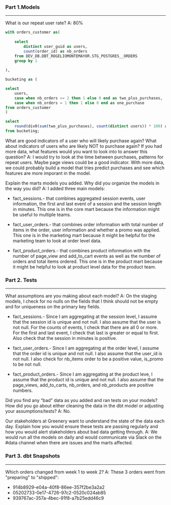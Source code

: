 ### Part 1.Models
---
What is our repeat user rate?
A: 80%

```sql
with orders_customer as(
    
    select 
        distinct user_guid as users, 
        count(order_id) as nb_orders 
    from DEV_DB.DBT_ROGELIOMONTEMAYOR.STG_POSTGRES__ORDERS
    group by 1
    
),

bucketing as (

select 
    users,
    case when nb_orders >= 2 then 1 else 0 end as two_plus_purchases,
    case when nb_orders = 1 then 1 else 0 end as one_purchase
from orders_customer
)

select 
    round(div0(sum(two_plus_purchases), count(distinct users)) * 100) as repeat_rate
from bucketing;
```

What are good indicators of a user who will likely purchase again? What about indicators of users who are likely NOT to purchase again? If you had more data, what features would you want to look into to answer this question?
A: I would try to look at the time between purchases, patterns for repeat users. Maybe page views could be a good indicator. With more data, we could probably build a model that tries predict purchases and see which features are more imporant in the model. 

Explain the marts models you added. Why did you organize the models in the way you did?
A: I added three main models:

* fact_sessions.- that combines aggregated session events, user information, the first and last event of a session and the session length in minutes. This one is in the core mart because the information might be useful to multiple teams.

* fact_user_orders.- that combines order information with total number of items in the order, user information and whether a promo was applied. This one is in the marketing mart because it might be helpful for the marketing team to look at order level data.

* fact_product_orders.- that combines product information with the number of page_view and add_to_cart events as well as the number of orders and total items ordered. This one is in the product mart because it might be helpful to look at product level data for the product team.

### Part 2. Tests
---
What assumptions are you making about each model?
A: On the staging models, I check for no nulls on the fields that I think should not be empty and for uniqueness on the primary key fields.

* fact_sessions.- Since I am aggregating at the session level, I assume that the session id is unique and not null. I also assume that the user is not null. For the counts of events, I check that there are all 0 or more. For the first and last event, I check that last is greater or equal to first. Also check that the session in minutes is positive.

* fact_user_orders.- Since I am aggregating at the order level, I assume that the order id is unique and not null. I also assume that the user_id is not null. I also check for nb_items order to be a positive value, is_promo to be not null.

* fact_product_orders.- Since I am aggregating at the product leve, I assume that the product id is unique and not null. I also assume that the page_views, add_to_carts, nb_orders, and nb_products are positive numbers.

Did you find any “bad” data as you added and ran tests on your models? How did you go about either cleaning the data in the dbt model or adjusting your assumptions/tests?
A: No.

Our stakeholders at Greenery want to understand the state of the data each day. Explain how you would ensure these tests are passing regularly and how you would alert stakeholders about bad data getting through.
A: We would run all the models on daily and would communicate via Slack on the #data channel when there are issues and the marts affected.

### Part 3. dbt Snapshots
---
Which orders changed from week 1 to week 2?
A: These 3 orders went from "preparing" to "shipped":
* 914b8929-e04a-40f8-86ee-357f2be3a2a2
* 05202733-0e17-4726-97c2-0520c024ab85
* 939767ac-357a-4bec-91f8-a7b25edd46c9